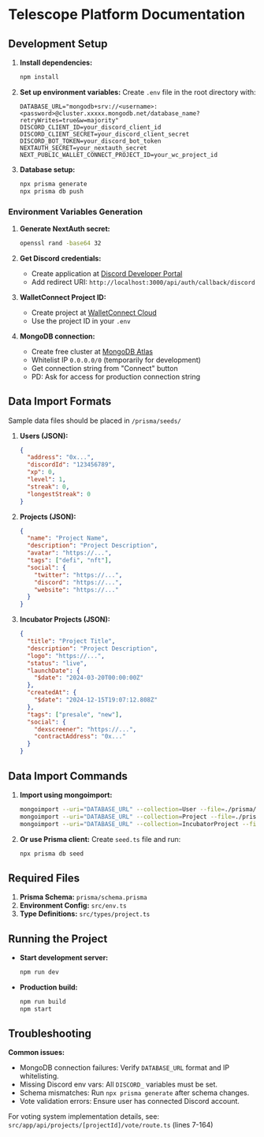 # Telescope Platform Documentation

## Development Setup

1. **Install dependencies:**
   ```bash
   npm install
   ```

2. **Set up environment variables:**
   Create `.env` file in the root directory with:
   ```plaintext
   DATABASE_URL="mongodb+srv://<username>:<password>@cluster.xxxxx.mongodb.net/database_name?retryWrites=true&w=majority"
   DISCORD_CLIENT_ID=your_discord_client_id
   DISCORD_CLIENT_SECRET=your_discord_client_secret
   DISCORD_BOT_TOKEN=your_discord_bot_token
   NEXTAUTH_SECRET=your_nextauth_secret
   NEXT_PUBLIC_WALLET_CONNECT_PROJECT_ID=your_wc_project_id
   ```

3. **Database setup:**
   ```bash
   npx prisma generate
   npx prisma db push
   ```

### Environment Variables Generation

1. **Generate NextAuth secret:**
   ```bash
   openssl rand -base64 32
   ```

2. **Get Discord credentials:**
   - Create application at [Discord Developer Portal](https://discord.com/developers/applications)
   - Add redirect URI: `http://localhost:3000/api/auth/callback/discord`

3. **WalletConnect Project ID:**
   - Create project at [WalletConnect Cloud](https://cloud.walletconnect.com)
   - Use the project ID in your `.env`

4. **MongoDB connection:**
   - Create free cluster at [MongoDB Atlas](https://www.mongodb.com/atlas)
   - Whitelist IP `0.0.0.0/0` (temporarily for development)
   - Get connection string from "Connect" button
   - PD: Ask for access for production connection string

## Data Import Formats

Sample data files should be placed in `/prisma/seeds/`

1. **Users (JSON):**
   ```json
   {
     "address": "0x...",
     "discordId": "123456789",
     "xp": 0,
     "level": 1,
     "streak": 0,
     "longestStreak": 0
   }
   ```

2. **Projects (JSON):**
   ```json
   {
     "name": "Project Name",
     "description": "Project Description",
     "avatar": "https://...",
     "tags": ["defi", "nft"],
     "social": {
       "twitter": "https://...",
       "discord": "https://...",
       "website": "https://..."
     }
   }
   ```

3. **Incubator Projects (JSON):**
   ```json
   {
     "title": "Project Title",
     "description": "Project Description",
     "logo": "https://...",
     "status": "live",
     "launchDate": {
       "$date": "2024-03-20T00:00:00Z"
     },
     "createdAt": {
       "$date": "2024-12-15T19:07:12.808Z"
     },
     "tags": ["presale", "new"],
     "social": {
       "dexscreener": "https://...",
       "contractAddress": "0x..."
     }
   }
   ```

## Data Import Commands

1. **Import using mongoimport:**
   ```bash
   mongoimport --uri="DATABASE_URL" --collection=User --file=./prisma/seeds/users.json --jsonArray
   mongoimport --uri="DATABASE_URL" --collection=Project --file=./prisma/seeds/projects.json --jsonArray
   mongoimport --uri="DATABASE_URL" --collection=IncubatorProject --file=./prisma/seeds/incubator.json --jsonArray
   ```

2. **Or use Prisma client:**
   Create `seed.ts` file and run:
   ```bash
   npx prisma db seed
   ```

## Required Files

1. **Prisma Schema:** `prisma/schema.prisma`
2. **Environment Config:** `src/env.ts`
3. **Type Definitions:** `src/types/project.ts`

## Running the Project

- **Start development server:**
  ```bash
  npm run dev
  ```

- **Production build:**
  ```bash
  npm run build
  npm start
  ```

## Troubleshooting

**Common issues:**
- MongoDB connection failures: Verify `DATABASE_URL` format and IP whitelisting.
- Missing Discord env vars: All `DISCORD_` variables must be set.
- Schema mismatches: Run `npx prisma generate` after schema changes.
- Vote validation errors: Ensure user has connected Discord account.

For voting system implementation details, see:
`src/app/api/projects/[projectId]/vote/route.ts` (lines 7-164)